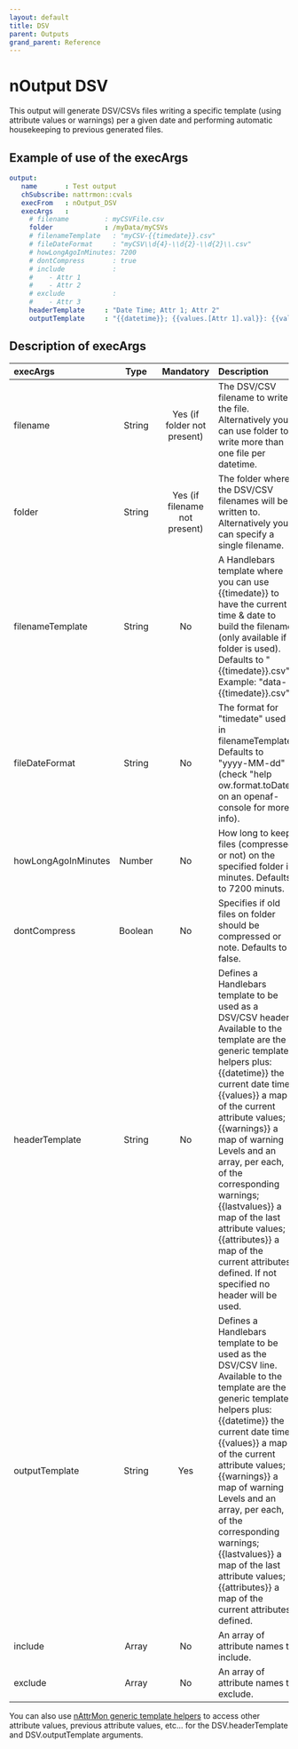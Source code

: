 ```yaml
---
layout: default
title: DSV
parent: Outputs
grand_parent: Reference
---
```

# nOutput DSV

This output will generate DSV/CSVs files writing a specific template (using attribute values or warnings) per a given date and performing automatic housekeeping to previous generated files.

## Example of use of the execArgs

````yaml
output:
   name       : Test output
   chSubscribe: nattrmon::cvals
   execFrom   : nOutput_DSV
   execArgs   :
     # filename         : myCSVFile.csv
     folder             : /myData/myCSVs
     # filenameTemplate   : "myCSV-{{timedate}}.csv"
     # fileDateFormat     : "myCSV\\d{4}-\\d{2}-\\d{2}\\.csv"
     # howLongAgoInMinutes: 7200
     # dontCompress       : true
     # include            :
     #    - Attr 1
     #    - Attr 2
     # exclude            :
     #    - Attr 3
     headerTemplate     : "Date Time; Attr 1; Attr 2"
     outputTemplate     : "{{datetime}}; {{values.[Attr 1].val}}: {{values.[Attr 2].val}}"
````

## Description of execArgs

| execArgs | Type | Mandatory | Description |
|:---------|:----:|:---------:|:------------|
| filename | String | Yes (if folder not present) | The DSV/CSV filename to write the file. Alternatively you can use folder to write more than one file per datetime. |
| folder | String| Yes (if filename not present) | The folder where the DSV/CSV filenames will be written to. Alternatively you can specify a single filename. |
| filenameTemplate | String | No | A Handlebars template where you can use {{timedate}} to have the current time & date to build the filename (only available if a folder is used). Defaults to "{{timedate}}.csv". Example: "data-{{timedate}}.csv". |
| fileDateFormat | String | No | The format for "timedate" used in filenameTemplate. Defaults to "yyyy-MM-dd" (check "help ow.format.toDate" on an openaf-console for more info). |
| howLongAgoInMinutes | Number | No | How long to keep files (compressed or not) on the specified folder in minutes. Defaults to 7200 minuts. |
| dontCompress | Boolean | No | Specifies if old files on folder should be compressed or note. Defaults to false. |
| headerTemplate | String | No | Defines a Handlebars template to be used as a DSV/CSV header. Available to the template are the generic template helpers plus: {{datetime}} the current date time; {{values}} a map of the current attribute values; {{warnings}} a map of warning Levels and an array, per each, of the corresponding warnings; {{lastvalues}} a map of the last attribute values; {{attributes}} a map of the current attributes defined. If not specified no header will be used. |
| outputTemplate | String | Yes | Defines a Handlebars template to be used as the DSV/CSV line. Available to the template are the generic template helpers plus: {{datetime}} the current date time; {{values}} a map of the current attribute values; {{warnings}} a map of warning Levels and an array, per each, of the corresponding warnings; {{lastvalues}} a map of the last attribute values; {{attributes}} a map of the current attributes defined. |
| include | Array | No | An array of attribute names to include. |
| exclude | Array | No | An array of attribute names to exclude. |

You can also use [nAttrMon generic template helpers](nAttrMon-template-helpers) to access other attribute values, previous attribute values, etc... for the DSV.headerTemplate and DSV.outputTemplate arguments.